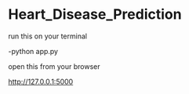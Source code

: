 # Heart_Disease_Prediction



run this on your terminal

-python app.py

open this from your browser

http://127.0.0.1:5000
